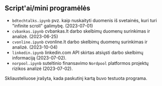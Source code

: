 ## Script'ai/mini programėlės

* `bdtechtalks.ipynb` pvz. kaip nuskaityti duomenis iš svetainės, kuri turi "infinite scroll" galimybę. (2023-07-01)
* `cvbankas.ipynb` cvbankas.lt darbo skelbimų duomenų surinkimas ir analizė. (2023-06-25)
* `cvonline.ipynb` cvonline.lt darbo skelbimų duomenų surinkimas ir analizė. (2023-10-04)
* `linkedin.ipynb` linkedin.com API skirtas atsiųsti darbo skelbimų informaciją (2023-07-02).
* `norpool.ipynb` suteltinio finansavimo `Nordpool` platformos projektų rizikos analizė (2023-07-02).

Skliausteliuose įrašyta, kada paskutinį kartą buvo testuota programa.